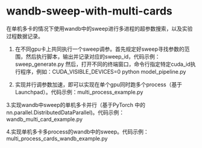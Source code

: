 # wandb-sweep-with-multi-cards
在单机多卡的情况下使用wandb中的sweep进行多进程的超参数搜索，以及实验过程数据记录。

1. 在不同gpu卡上共同执行一个sweep调参。首先规定好sweep寻找参数的范围，然后执行脚本，输出并记录对应的sweep_id，代码示例：sweep_generate.py
   然后，打开不同的终端窗口，命令行指定特定cuda_id执行程序，例如：CUDA_VISIBLE_DEVICES=0 python model_pipeline.py

2. 实现并行调参数加速，即可以实现在单个gpu同时跑多个process（基于Launchpad）。代码示例：multi_process_example.py

3.实现wandb中sweep的单机多卡并行（基于PyTorch 中的nn.parallel.DistributedDataParallel)。代码示例：wandb_multi_card_example.py

4.实现单机多卡多process的wandb中的sweep。代码示例：multi_process_cards_wandb_example.py
